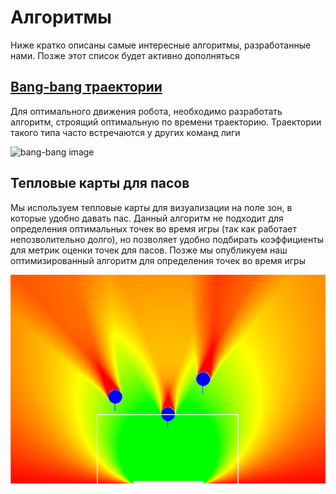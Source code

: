 # Алгоритмы
Ниже кратко описаны самые интересные алгоритмы, разработанные нами. Позже этот список будет активно дополняться

## [Bang-bang траектории](./algorithms/bang_bang.md)
Для оптимального движения робота, необходимо разработать алгоритм, строящий оптимальную по времени траекторию. Траектории такого типа часто встречаются у других команд лиги
<!-- [Репозиторий с реализацией](https://github.com/SPBUnited/strategy/tree/bang-bang-path) -->

![bang-bang image](./algorithms/bang_bang/spinning_trapez.gif)

## Тепловые карты для пасов
Мы используем тепловые карты для визуализации на поле зон, в которые удобно давать пас. Данный алгоритм не подходит для определения оптимальных точек во время игры (так как работает непозволительно долго), но позволяет удобно подбирать коэффициенты для метрик оценки точек для пасов. Позже мы опубликуем наш оптимизированный алгоритм для определения точек во время игры
<!-- [Репозиторий с реализацией](https://github.com/SPBUnited/strategy/tree/explore_best_pass) -->
 
![heat map](./algorithms/heat_map/heat_map2.png)